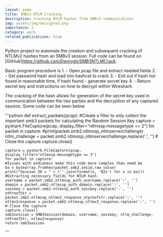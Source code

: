 ```yaml
---
layout: page
title: SMBv3 NTLM Cracking
description: Cracking NTLM hashes from SMBv3 communications
img: assets/img/decrypted.png
importance: 1
category: work
related_publications: true
---
```


Python project to automate the creation and subsequent cracking of NTLMv2 hashes from an SMBv3 session. Full code can be found on
[GitHub]https://github.com/Denrogh/SMB3NTLMCrack.

Basic program procedure is 
    1. - Open pcap file and extract needed fields
    2. - Get password hash and load into hashcat to crack
    3. - Exit out if hash not found in reasonable time, if hash found - generate secret key
    4. - Return secret key and instructions on how to decrypt within Wireshark.

The cracking of the hash allows for generation of the secret key used in communication between the two parties and the decryption of any captured session.
Some code can be seen below

'''python
    def extract_packets(pcap):
        #Create a filter to only collect the important smb3 packets for calculating the Random Session Key
        capture = pyshark.FileCapture(pcap, display_filter="ntlmssp.messagetype == 2")
        for packet in capture:
            #print(packet.smb2.ntlmssp_ntlmserverchallenge)
            ntlm_challenge = packet.smb2.ntlmssp_ntlmserverchallenge.replace(':', '')
        # Close the capture
        capture.close()

    capture = pyshark.FileCapture(pcap, display_filter="ntlmssp.messagetype == 3")
    for packet in capture:
	#Issues with endianess make this code more complex than need be
    ba = bytearray.fromhex(packet.smb2.sesid.raw_value)
    print("Session ID = " + (''.join(format(x, '02x') for x in ba)))
    #Extracting necessary fields for NTLM hash.
    username = packet.smb2.ntlmssp_auth_username.replace(':', '')
    domain = packet.smb2.ntlmssp_auth_domain.replace(':', '')
    sesskey = packet.smb2.ntlmssp_auth_sesskey.replace(':', '')
    ntProofStr = packet.smb2.ntlmssp_ntlmv2_response_ntproofstr.replace(':', '')
    ntlmv2response = packet.smb2.ntlmssp_ntlmv2_response.replace(':', '')
    # Close the capture
    capture.close()
    smb3session = SMB3Session(domain, username, sesskey, ntlm_challenge, ntProofStr, ntlmv2response)
    return smb3session
'''
